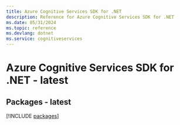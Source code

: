 ```yaml
---
title: Azure Cognitive Services SDK for .NET
description: Reference for Azure Cognitive Services SDK for .NET
ms.date: 05/31/2024
ms.topic: reference
ms.devlang: dotnet
ms.service: cognitiveservices
---
```

# Azure Cognitive Services SDK for .NET - latest
## Packages - latest
[!INCLUDE [packages](cognitive-services-index.md)]